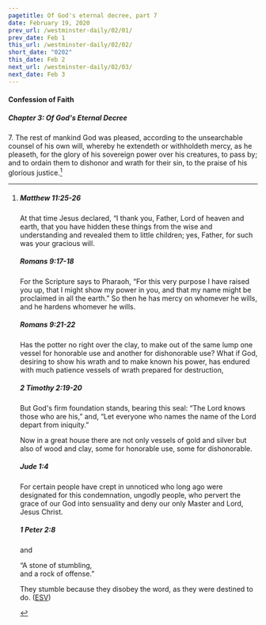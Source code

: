 ```yaml
---
pagetitle: Of God's eternal decree, part 7
date: February 19, 2020
prev_url: /westminster-daily/02/01/
prev_date: Feb 1
this_url: /westminster-daily/02/02/
short_date: "0202"
this_date: Feb 2
next_url: /westminster-daily/02/03/
next_date: Feb 3
---
```


#### Confession of Faith

##### Chapter 3: Of God's Eternal Decree

<span class="q">7.</span> The rest of mankind God was pleased, according to the unsearchable counsel of his own will, whereby he extendeth or withholdeth mercy, as he pleaseth, for the glory of his sovereign power over his creatures, to pass by; and to ordain them to dishonor and wrath for their sin, to the praise of his glorious justice.[^fnref:wcf1]

[^fnref:wcf1]: <div class="esv"><h5>Matthew 11:25-26</h5> <div class="esv-text"> <p id="p40011025.10-1">At that time Jesus declared, <span class="woc">&#8220;I thank you, Father, Lord of heaven and earth, that you have hidden these things from the wise and understanding and revealed them to little children;</span> <span class="woc">yes, Father, for such was your gracious will.</span></p> </div><h5>Romans 9:17-18</h5> <div class="esv-text"><p id="p45009017.01-2">For the Scripture says to Pharaoh, &#8220;For this very purpose I have raised you up, that I might show my power in you, and that my name might be proclaimed in all the earth.&#8221; So then he has mercy on whomever he wills, and he hardens whomever he wills.</p> </div><h5>Romans 9:21-22</h5> <div class="esv-text"><p id="p45009021.01-3">Has the potter no right over the clay, to make out of the same lump one vessel for honorable use and another for dishonorable use? What if God, desiring to show his wrath and to make known his power, has endured with much patience vessels of wrath prepared for destruction,</p> </div><h5>2 Timothy 2:19-20</h5> <div class="esv-text"><p id="p55002019.01-4">But God's firm foundation stands, bearing this seal: &#8220;The Lord knows those who are his,&#8221; and, &#8220;Let everyone who names the name of the Lord depart from iniquity.&#8221;</p>  <p id="p55002020.01-4">Now in a great house there are not only vessels of gold and silver but also of wood and clay, some for honorable use, some for dishonorable.</p> </div><h5>Jude 1:4</h5> <div class="esv-text"><p id="p65001004.01-5">For certain people have crept in unnoticed who long ago were designated for this condemnation, ungodly people, who pervert the grace of our God into sensuality and deny our only Master and Lord, Jesus Christ.</p> </div><h5>1 Peter 2:8</h5> <div class="esv-text"><p class="same-paragraph" id="p60002008.01-6">and</p> <div class="block-indent"> <p class="line-group" id="p60002008.02-6">&#8220;A stone of stumbling,<br /> <span class="indent"></span>and a rock of offense.&#8221;</p> </div> <p class="same-paragraph" id="p60002008.11-6">They stumble because they disobey the word, as they were destined to do.  (<a href="http://www.esv.org" class="copyright">ESV</a>)</p> </div> </div>

